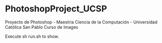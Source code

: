 # PhotoshopProject_UCSP
Proyecto de Photoshop - Maestria Ciencia de la Computación - Universidad Católica San Pablo Curso de Images

Execute sh run.sh to show.
